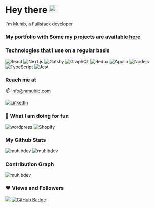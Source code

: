 <h1>Hey there
    <a href="https://mmuhib.com/">
        <img src="https://media.giphy.com/media/hvRJCLFzcasrR4ia7z/giphy.gif" width="25px"
            height="25px">
    </a>
</h1>

<p>I'm Muhib, a Fullstack developer</p>

<h3>
    My portfolio with Some my projects are available<a href="https://mmuhib.com" target="_blank"
        rel="noopener nofollow noreferrer">
        here
    </a>
</h3>
<h3>Technologies that I use on a regular basis</h3>

<div>
    <img alt="React"
        src="https://img.shields.io/badge/-React-45b8d8?style=flat-square&logo=react&logoColor=white" />
    <img alt="Next.js"
        src="https://img.shields.io/badge/-Nextjs-542C85?style=flat-square&logo=next.js&logoColor=white" />
    <img alt="Gatsby"
        src="https://img.shields.io/badge/-Gatsby-542C85?style=flat-square&logo=gatsby&logoColor=white" />
    <img alt="GraphQL"
        src="https://img.shields.io/badge/-GraphQL-E10098?style=flat-square&logo=graphql&logoColor=white" />
    <img alt="Redux"
        src="https://img.shields.io/badge/-Redux-764ABC?style=flat-square&logo=redux&logoColor=white" />
    <img alt="Apollo"
        src="https://img.shields.io/badge/-Apollo%20GraphQL-311C87?style=flat-square&logo=apollo-graphql&logoColor=white" />
    <img alt="Nodejs"
        src="https://img.shields.io/badge/-Nodejs-43853d?style=flat-square&logo=Node.js&logoColor=white" />
    <img alt="TypeScript"
        src="https://img.shields.io/badge/-TypeScript-007ACC?style=flat-square&logo=typescript&logoColor=white" />
    <img alt="Jest"
        src="https://img.shields.io/badge/-Jest-C21325?style=flat-square&logo=jest&logoColor=white" />
</div>


<h3>Reach me at</h3>
<p>
    <span>📫 </span><a href="mailto:info@mmuhib.com">info@mmuhib.com</a>
</p>
<a href="https://www.linkedin.com/in/muhibdev" target="_blank">
    <img alt="LinkedIn"
        src="https://img.shields.io/badge/linkedin-%230077B5.svg?&style=for-the-badge&logo=linkedin&logoColor=white" /></a>
<h3>👏 What I am doing for fun</h3>
<div>
    <img alt="wordpress"
        src="https://img.shields.io/badge/-Wordress-21759b?style=flat-square&logo=WordPress&logoColor=white" />
    <img alt="Shopify"
        src="https://img.shields.io/badge/-Shopify-7AB55C?style=flat-square&logo=shopify&logoColor=white" />
</div>


<h3>My Github Stats</h3>
<div>
    <img src="https://github-readme-stats.vercel.app/api?username=muhibdev&show_icons=true&count_private=true&theme=react&hide_border=true&bg_color=0D1117"
        alt="muhibdev" />
    <img 
        src="https://github-readme-streak-stats.herokuapp.com/?user=muhibdev&theme=black-ice&hide_border=true&stroke=0000&background=0D1117"
        alt="muhibdev" />
</div>

<h3>Contribution Graph</h3>
<div>
    <img src="https://activity-graph.herokuapp.com/graph?username=muhibdev&bg_color=0D1117&color=5BCDEC&line=5BCDEC&point=FFFFFF&hide_border=true"
        alt="muhibdev" />
</div>


<h3>❤ Views and Followers</h3>
<div>
    <img src="https://komarev.com/ghpvc/?username=muhibdev">
    <a href="https://github.com/muhibdev?tab=followers"><img
            src="https://img.shields.io/github/followers/muhibdev?label=Followers&style=social"
            alt="GitHub Badge"></a>
</div>
